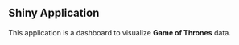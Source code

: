 Shiny Application
-------------------
 
This application is a dashboard to visualize **Game of Thrones** data.
 
